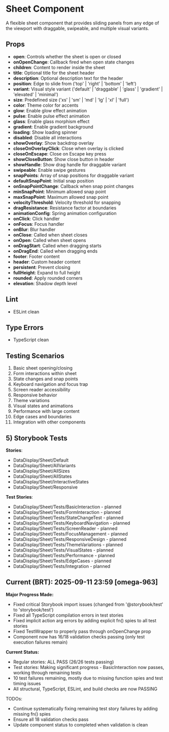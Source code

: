 # Sheet Component

A flexible sheet component that provides sliding panels from any edge of the viewport with draggable, swipeable, and multiple visual variants.

## Props

- **open**: Controls whether the sheet is open or closed
- **onOpenChange**: Callback fired when open state changes
- **children**: Content to render inside the sheet
- **title**: Optional title for the sheet header
- **description**: Optional description text for the header
- **position**: Edge to slide from ('top' | 'right' | 'bottom' | 'left')
- **variant**: Visual style variant ('default' | 'draggable' | 'glass' | 'gradient' | 'elevated' | 'minimal')
- **size**: Predefined size ('xs' | 'sm' | 'md' | 'lg' | 'xl' | 'full')
- **color**: Theme color for accents
- **glow**: Enable glow effect animation
- **pulse**: Enable pulse effect animation
- **glass**: Enable glass morphism effect
- **gradient**: Enable gradient background
- **loading**: Show loading spinner
- **disabled**: Disable all interactions
- **showOverlay**: Show backdrop overlay
- **closeOnOverlayClick**: Close when overlay is clicked
- **closeOnEscape**: Close on Escape key press
- **showCloseButton**: Show close button in header
- **showHandle**: Show drag handle for draggable variant
- **swipeable**: Enable swipe gestures
- **snapPoints**: Array of snap positions for draggable variant
- **defaultSnapPoint**: Initial snap position
- **onSnapPointChange**: Callback when snap point changes
- **minSnapPoint**: Minimum allowed snap point
- **maxSnapPoint**: Maximum allowed snap point
- **velocityThreshold**: Velocity threshold for snapping
- **dragResistance**: Resistance factor at boundaries
- **animationConfig**: Spring animation configuration
- **onClick**: Click handler
- **onFocus**: Focus handler
- **onBlur**: Blur handler
- **onClose**: Called when sheet closes
- **onOpen**: Called when sheet opens
- **onDragStart**: Called when dragging starts
- **onDragEnd**: Called when dragging ends
- **footer**: Footer content
- **header**: Custom header content
- **persistent**: Prevent closing
- **fullHeight**: Expand to full height
- **rounded**: Apply rounded corners
- **elevation**: Shadow depth level

## Lint

- ESLint clean

## Type Errors

- TypeScript clean

## Testing Scenarios

1. Basic sheet opening/closing
2. Form interactions within sheet
3. State changes and snap points
4. Keyboard navigation and focus trap
5. Screen reader accessibility
6. Responsive behavior
7. Theme variations
8. Visual states and animations
9. Performance with large content
10. Edge cases and boundaries
11. Integration with other components

## 5) Storybook Tests

**Stories**:

- DataDisplay/Sheet/Default
- DataDisplay/Sheet/AllVariants
- DataDisplay/Sheet/AllSizes
- DataDisplay/Sheet/AllStates
- DataDisplay/Sheet/InteractiveStates
- DataDisplay/Sheet/Responsive

**Test Stories**:

- DataDisplay/Sheet/Tests/BasicInteraction - planned
- DataDisplay/Sheet/Tests/FormInteraction - planned
- DataDisplay/Sheet/Tests/StateChangeTest - planned
- DataDisplay/Sheet/Tests/KeyboardNavigation - planned
- DataDisplay/Sheet/Tests/ScreenReader - planned
- DataDisplay/Sheet/Tests/FocusManagement - planned
- DataDisplay/Sheet/Tests/ResponsiveDesign - planned
- DataDisplay/Sheet/Tests/ThemeVariations - planned
- DataDisplay/Sheet/Tests/VisualStates - planned
- DataDisplay/Sheet/Tests/Performance - planned
- DataDisplay/Sheet/Tests/EdgeCases - planned
- DataDisplay/Sheet/Tests/Integration - planned

## Current (BRT): 2025-09-11 23:59 [omega-963]

**Major Progress Made:**

- Fixed critical Storybook import issues (changed from '@storybook/test' to 'storybook/test')
- Fixed all TypeScript compilation errors in test stories
- Fixed implicit action arg errors by adding explicit fn() spies to all test stories
- Fixed TestWrapper to properly pass through onOpenChange prop
- Component now has 16/18 validation checks passing (only test execution failures remain)

**Current Status:**

- Regular stories: ALL PASS (26/26 tests passing)
- Test stories: Making significant progress - BasicInteraction now passes, working through remaining tests
- 10 test failures remaining, mostly due to missing function spies and test timing issues
- All structural, TypeScript, ESLint, and build checks are now PASSING

TODOs:

- Continue systematically fixing remaining test story failures by adding missing fn() spies
- Ensure all 18 validation checks pass
- Update component status to completed when validation is clean
